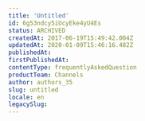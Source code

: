 ```yaml
---
title: 'Untitled'
id: 6g53ndcy5iUcyEke4yU4Es
status: ARCHIVED
createdAt: 2017-06-19T15:49:42.004Z
updatedAt: 2020-01-09T15:46:16.482Z
publishedAt: 
firstPublishedAt: 
contentType: frequentlyAskedQuestion
productTeam: Channels
author: authors_35
slug: untitled
locale: en
legacySlug: 
---
```




